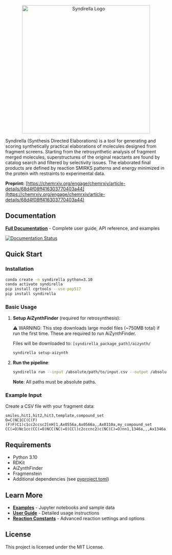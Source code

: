 <div align="center">
  <img src="logos/Full.png" alt="Syndirella Logo" width="400"/>
</div>

Syndirella (Synthesis Directed Elaborations) is a tool for generating and scoring synthetically practical elaborations of molecules designed from fragment screens. Starting from the retrosynthetic analysis of fragment merged molecules, superstructures of the original reactants are found by catalog search and filtered by selectivity issues. The elaborated final products are defined by reaction SMIRKS patterns and energy minimized in the protein with restraints to experimental data.

**Preprint:** [https://chemrxiv.org/engage/chemrxiv/article-details/68d4f08ff416303770403a44](https://chemrxiv.org/engage/chemrxiv/article-details/68d4f08ff416303770403a44)

## Documentation

**[Full Documentation](https://syndirella.readthedocs.io/)** - Complete user guide, API reference, and examples

[![Documentation Status](https://readthedocs.org/projects/syndirella/badge/?version=latest)](https://syndirella.readthedocs.io/en/latest/?badge=latest)

## Quick Start

### Installation

```bash
conda create -n syndirella python=3.10
conda activate syndirella
pip install cgrtools --use-pep517
pip install syndirella
```

### Basic Usage

1. **Setup AiZynthFinder** (required for retrosynthesis):

   ⚠️ WARNING: This step downloads large model files (~750MB total) if run the first time. These are required to run AiZynthFinder. 

   Files will be downloaded to: `[syndirella_package_path]/aizynth/`

   ```bash
   syndirella setup-aizynth
   ```

2. **Run the pipeline**:
   ```bash
   syndirella run --input /absolute/path/to/input.csv --output /absolute/path/to/output_directory --templates /absolute/path/to/templates/ --hits_path /absolute/path/to/fragments.sdf
   ```
   
   **Note**: All paths must be absolute paths.

### Example Input

Create a CSV file with your fragment data:

```csv
smiles,hit1,hit2,hit3,template,compound_set
O=C(NC1CC(C(F)(F)F)C1)c1cc2ccsc2[nH]1,Ax0556a,Ax0566a,,Ax0310a,my_compound_set
CC(=O)Nc1cc(CC(=O)NCC(NC(=O)CCl)c2cccnc2)c(NC(C)=O)nn1,1346a,,,Ax1346a,my_compound_set
```

## Requirements

- Python 3.10
- RDKit
- AiZynthFinder
- Fragmenstein
- Additional dependencies (see [pyproject.toml](pyproject.toml))

## Learn More

- **[Examples](examples/)** - Jupyter notebooks and sample data
- **[User Guide](https://syndirella.readthedocs.io/en/latest/user_guide_w_aizynth.html)** - Detailed usage instructions
- **[Reaction Constants](https://syndirella.readthedocs.io/en/latest/configuration.html)** - Advanced reaction settings and options

## License

This project is licensed under the MIT License.
